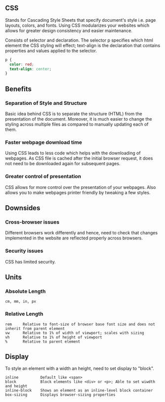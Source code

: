 ## CSS

Stands for Cascading Style Sheets that specify document's style i.e. page layouts, colors, and fonts. Using CSS modularizes your websites which allows for greater design consistency and easier maintenance.

Consists of selector and declaration. The selector p specifies which html element the CSS styling will effect; text-align is the declaration that contains properties and values applied to the selector.

```css
p {
  color: red;
  text-align: center;
}
```

## Benefits

### Separation of Style and Structure

Basic idea behind CSS is to separate the structure (HTML) from the presentation of the document. Moreover, it is much easier to change the styling across multiple files as compared to manually updating each of them.

### Faster webpage download time

Using CSS leads to less code which helps with the downloading of webpages. As CSS file is cached after the initial browser request, it does not need to be downloaded again for subsequent pages. 

### Greater control of presentation

CSS allows for more control over the presentation of your webpages. Also allows you to make webpages printer friendly by tweaking a few styles. 

## Downsides

### Cross-browser issues

Different browsers work differently and hence, need to check that changes implemented in the website are reflected properly across browsers.

### Security issues

CSS has limited security.


## Units

### Absolute Length

```
cm, mm, in, px
```

### Relative Length

```
rem     Relative to font-size of browser base font size and does not inherit from parent element
vw      Relative to 1% of width of viewport; scales with sizing
vh      Relative to 1% of height of viewport
%       Relative to parent element
```

## Display

To style an element with a width an height, need to set display to "block".

```
inline          Default like <span>
block           Block elements like <div> or <p>; Able to set wiwdth and height
inline-block    Shows an element as an inline-level block container
box-sizing      Displays browser-sizing properties
```


